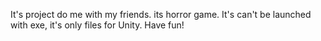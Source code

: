 It's project do me with my friends. its horror game. It's can't be launched with exe, it's only files for Unity.
Have fun!
